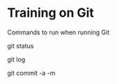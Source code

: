 Training on Git
=====================

Commands to run when running Git

git status

git log

git commit -a  -m 
